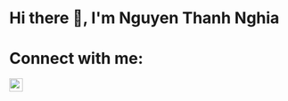 # Hi there 👋, I'm Nguyen Thanh Nghia
<!-- 
# I am Currently working on blockchain technology. -->

# Connect with me:

[<img align="left" alt="" width="24px" src="https://cdn.jsdelivr.net/npm/simple-icons@3.13.0/icons/instagram.svg" />][Instagram]

[Instagram]: https://www.instagram.com/thanh_nghiax_22

